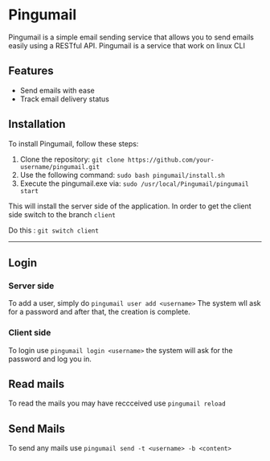 # Pingumail

Pingumail is a simple email sending service that allows you to send emails easily using a RESTful API.
Pingumail is a service that work on linux CLI

## Features

- Send emails with ease
- Track email delivery status

## Installation

To install Pingumail, follow these steps:

1. Clone the repository: `git clone https://github.com/your-username/pingumail.git`
2. Use the following command: `sudo bash pingumail/install.sh`
3. Execute the pingumail.exe via: `sudo /usr/local/Pingumail/pingumail start`


This will install the server side of the application.
In order to get the client side switch to the branch `client`

Do this : `git switch client`

___


## Login

### Server side

To add a user, simply do `pingumail user add <username>`
The system wll ask for a password and after that, the creation is complete.

### Client side

To login use `pingumail login <username>` the system will ask for the password and log you in.

## Read mails

To read the mails you may have reccceived use
`pingumail reload`

## Send Mails

To send any mails use
`pingumail send -t <username> -b <content>`

